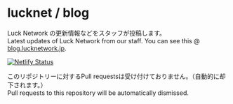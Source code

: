 # lucknet / blog

Luck Network の更新情報などをスタッフが投稿します。  
Latest updates of Luck Network from our staff.
You can see this @ [blog.lucknetwork.jp](https://blog.lucknetwork.jp).

[![Netlify Status](https://api.netlify.com/api/v1/badges/3ef8bbaa-b29a-4352-955e-a48012e61a0f/deploy-status)](https://app.netlify.com/sites/luckblog/deploys)

このリポジトリーに対するPull requestsは受け付けておりません。（自動的に却下されます。）  
Pull requests to this repository will be automatically dismissed.

